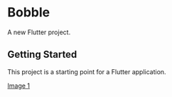 # Bobble

A new Flutter project.

## Getting Started

This project is a starting point for a Flutter application.

[Image 1](Screenshots_and_APK/image1.png?raw=true "1")

